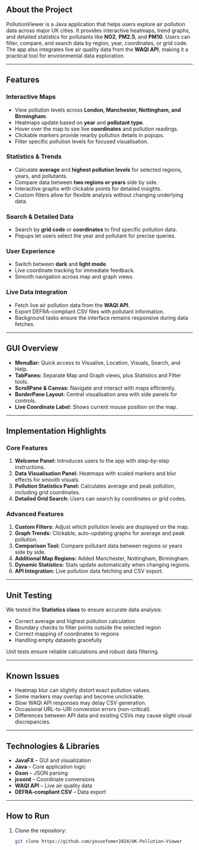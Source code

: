 ## About the Project

PollutionViewer is a Java application that helps users explore air pollution data across major UK cities. It provides interactive heatmaps, trend graphs, and detailed statistics for pollutants like **NO2**, **PM2.5**, and **PM10**. Users can filter, compare, and search data by region, year, coordinates, or grid code. The app also integrates live air quality data from the **WAQI API**, making it a practical tool for environmental data exploration.



---

## Features

### Interactive Maps
- View pollution levels across **London, Manchester, Nottingham, and Birmingham**.  
- Heatmaps update based on **year** and **pollutant type**.  
- Hover over the map to see live **coordinates** and pollution readings.  
- Clickable markers provide nearby pollution details in popups.  
- Filter specific pollution levels for focused visualisation.

### Statistics & Trends
- Calculate **average** and **highest pollution levels** for selected regions, years, and pollutants.  
- Compare data between **two regions or years** side by side.  
- Interactive graphs with clickable points for detailed insights.  
- Custom filters allow for flexible analysis without changing underlying data.

### Search & Detailed Data
- Search by **grid code** or **coordinates** to find specific pollution data.  
- Popups let users select the year and pollutant for precise queries.

### User Experience
- Switch between **dark** and **light mode**.  
- Live coordinate tracking for immediate feedback.  
- Smooth navigation across map and graph views.

### Live Data Integration
- Fetch live air pollution data from the **WAQI API**.  
- Export DEFRA-compliant CSV files with pollutant information.  
- Background tasks ensure the interface remains responsive during data fetches.

---

## GUI Overview

- **MenuBar:** Quick access to Visualise, Location, Visuals, Search, and Help.  
- **TabPanes:** Separate Map and Graph views, plus Statistics and Filter tools.  
- **ScrollPane & Canvas:** Navigate and interact with maps efficiently.  
- **BorderPane Layout:** Central visualisation area with side panels for controls.  
- **Live Coordinate Label:** Shows current mouse position on the map.

---

## Implementation Highlights

### Core Features
1. **Welcome Panel:** Introduces users to the app with step-by-step instructions.  
2. **Data Visualisation Panel:** Heatmaps with scaled markers and blur effects for smooth visuals.  
3. **Pollution Statistics Panel:** Calculates average and peak pollution, including grid coordinates.  
4. **Detailed Grid Search:** Users can search by coordinates or grid codes.

### Advanced Features
1. **Custom Filters:** Adjust which pollution levels are displayed on the map.  
2. **Graph Trends:** Clickable, auto-updating graphs for average and peak pollution.  
3. **Comparison Tool:** Compare pollutant data between regions or years side by side.  
4. **Additional Map Regions:** Added Manchester, Nottingham, Birmingham.  
5. **Dynamic Statistics:** Stats update automatically when changing regions.  
6. **API Integration:** Live pollution data fetching and CSV export.

---

## Unit Testing

We tested the **Statistics class** to ensure accurate data analysis:  
- Correct average and highest pollution calculation  
- Boundary checks to filter points outside the selected region  
- Correct mapping of coordinates to regions  
- Handling empty datasets gracefully  

Unit tests ensure reliable calculations and robust data filtering.

---

## Known Issues

- Heatmap blur can slightly distort exact pollution values.  
- Some markers may overlap and become unclickable.  
- Slow WAQI API responses may delay CSV generation.  
- Occasional URL-to-URI conversion errors (non-critical).  
- Differences between API data and existing CSVs may cause slight visual discrepancies.

---

## Technologies & Libraries

- **JavaFX** – GUI and visualization  
- **Java** – Core application logic  
- **Gson** – JSON parsing  
- **jcoord** – Coordinate conversions  
- **WAQI API** – Live air quality data  
- **DEFRA-compliant CSV** – Data export

---

## How to Run

1. Clone the repository:
   ```bash
   git clone https://github.com/yousefomer2024/UK-Pollution-Viewer
